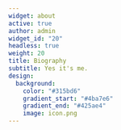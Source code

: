 ```yaml
---
widget: about
active: true
author: admin
widget_id: "20"
headless: true
weight: 20
title: Biography
subtitle: Yes it's me.
design:
  background:
    color: "#315bd6"
    gradient_start: "#4ba7e6"
    gradient_end: "#425ae4"
    image: icon.png
---
```

